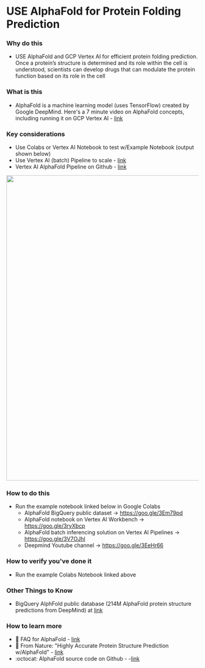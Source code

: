 # USE AlphaFold for Protein Folding Prediction

### Why do this
 - USE AlphaFold and GCP Vertex AI for efficient protein folding prediction. Once a protein’s structure is determined and its role within the cell is understood, scientists can develop drugs that can modulate the protein function based on its role in the cell

### What is this
 - AlphaFold is a machine learning model (uses TensorFlow) created by Google DeepMind. Here's a 7 minute video on AlphaFold concepts, including running it on GCP Vertex AI - [link](https://www.youtube.com/watch?v=CX0BTkimL7A)

### Key considerations
- Use Colabs or Vertex AI Notebook to test w/Example Notebook (output shown below)
- Use Vertex AI (batch) Pipeline to scale - [link](https://cloud.google.com/blog/products/ai-machine-learning/alphafold-batch-inference-with-vertex-ai-pipelines)
- Vertex AI AlphaFold Pipeline on Github - [link](https://github.com/GoogleCloudPlatform/vertex-ai-alphafold-inference-pipeline)

<img src="https://github.com/lynnlangit/gcp-for-bioinformatics/blob/master/images/alphafold.png" width=800>

### How to do this
 - Run the example notebook linked below in Google Colabs 
   - AlphaFold BigQuery public dataset → https://goo.gle/3Em79pd
   - AlphaFold notebook on Vertex AI Workbench → https://goo.gle/3ryXbcp
   - AlphaFold batch inferencing solution on Vertex AI Pipelines → https://goo.gle/3V7OJhI
   - Deepmind Youtube channel → https://goo.gle/3EeHr66

### How to verify you've done it
 - Run the example Colabs Notebook linked above

### Other Things to Know
 - BigQuery AlphFold public database (214M AlphaFold protein structure predictions from DeepMind) at [link](https://console.cloud.google.com/marketplace/product/bigquery-public-data/deepmind-alphafold)

### How to learn more
- 📘 FAQ for AlphaFold - [link](https://alphafold.ebi.ac.uk/faq)
- 📰 From Nature: "Highly Accurate Protein Structure Prediction w/AlphaFold" - [link](https://www.nature.com/articles/s41586-021-03819-2)
- :octocat: AlphaFold source code on Github - -[link](https://github.com/deepmind/alphafold)
 
